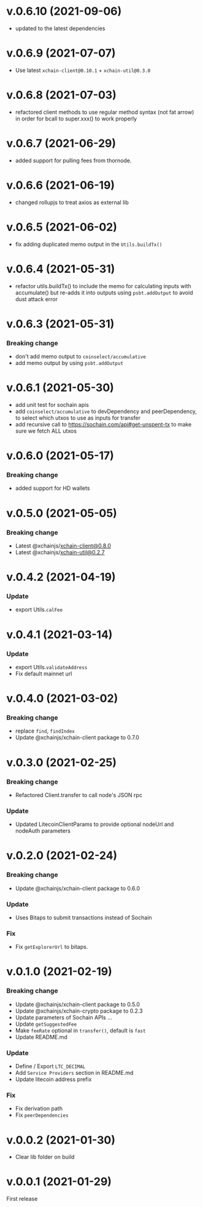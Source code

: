 # v.0.6.10 (2021-09-06)

- updated to the latest dependencies

# v.0.6.9 (2021-07-07)

- Use latest `xchain-client@0.10.1` + `xchain-util@0.3.0`

# v.0.6.8 (2021-07-03)

- refactored client methods to use regular method syntax (not fat arrow) in order for bcall to super.xxx() to work properly

# v.0.6.7 (2021-06-29)

- added support for pulling fees from thornode.

# v.0.6.6 (2021-06-19)

- changed rollupjs to treat axios as external lib

# v.0.6.5 (2021-06-02)

- fix adding duplicated memo output in the `Utils.buildTx()`

# v.0.6.4 (2021-05-31)

- refactor utils.buildTx() to include the memo for calculating inputs with accumulate() but re-adds it into outputs using `psbt.addOutput` to avoid dust attack error

# v.0.6.3 (2021-05-31)

### Breaking change

- don't add memo output to `coinselect/accumulative`
- add memo output by using `psbt.addOutput`

# v.0.6.1 (2021-05-30)

- add unit test for sochain apis
- add `coinselect/accumulative` to devDependency and peerDependency, to select which utxos to use as inputs for transfer
- add recursive call to https://sochain.com/api#get-unspent-tx to make sure we fetch ALL utxos

# v.0.6.0 (2021-05-17)

### Breaking change

- added support for HD wallets

# v.0.5.0 (2021-05-05)

### Breaking change

- Latest @xchainjs/xchain-client@0.8.0
- Latest @xchainjs/xchain-util@0.2.7

# v.0.4.2 (2021-04-19)

### Update

- export Utils.`calFee`

# v.0.4.1 (2021-03-14)

### Update

- export Utils.`validateAddress`
- Fix default mainnet url

# v.0.4.0 (2021-03-02)

### Breaking change

- replace `find`, `findIndex`
- Update @xchainjs/xchain-client package to 0.7.0

# v.0.3.0 (2021-02-25)

### Breaking change

- Refactored Client.transfer to call node's JSON rpc

### Update

- Updated LitecoinClientParams to provide optional nodeUrl and nodeAuth parameters

# v.0.2.0 (2021-02-24)

### Breaking change

- Update @xchainjs/xchain-client package to 0.6.0

### Update

- Uses Bitaps to submit transactions instead of Sochain

### Fix

- Fix `getExplorerUrl` to bitaps.

# v.0.1.0 (2021-02-19)

### Breaking change

- Update @xchainjs/xchain-client package to 0.5.0
- Update @xchainjs/xchain-crypto package to 0.2.3
- Update parameters of Sochain APIs ...
- Update `getSuggestedFee`
- Make `feeRate` optional in `transfer()`, default is `fast`
- Update README.md

### Update

- Define / Export `LTC_DECIMAL`
- Add `Service Providers` section in README.md
- Update litecoin address prefix

### Fix

- Fix derivation path
- Fix `peerDependencies`

# v.0.0.2 (2021-01-30)

- Clear lib folder on build

# v.0.0.1 (2021-01-29)

First release
